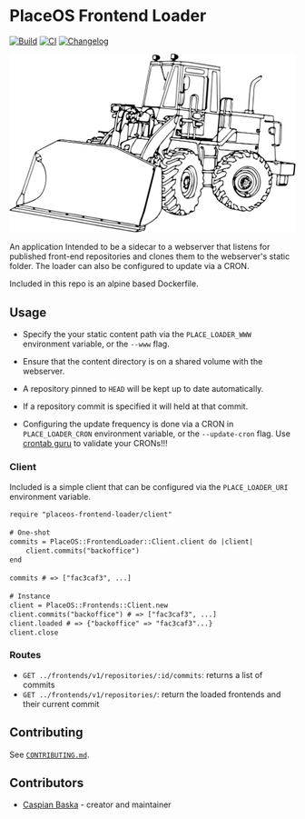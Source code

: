 # PlaceOS Frontend Loader

[![Build](https://github.com/PlaceOS/frontend-loader/actions/workflows/build.yml/badge.svg)](https://github.com/PlaceOS/frontend-loader/actions/workflows/build.yml)
[![CI](https://github.com/PlaceOS/frontend-loader/actions/workflows/ci.yml/badge.svg)](https://github.com/PlaceOS/frontend-loader/actions/workflows/ci.yml)
[![Changelog](https://img.shields.io/badge/Changelog-available-github.svg)](/CHANGELOG.md)

![suprisingly, a frontend loader!](./logo.svg)

An application Intended to be a sidecar to a webserver that listens for published front-end repositories and clones them to the webserver's static folder.
The loader can also be configured to update via a CRON.

Included in this repo is an alpine based Dockerfile.

## Usage

- Specify the your static content path via the `PLACE_LOADER_WWW` environment variable, or the `--www` flag.
- Ensure that the content directory is on a shared volume with the webserver.

- A repository pinned to `HEAD` will be kept up to date automatically.
- If a repository commit is specified it will held at that commit.
- Configuring the update frequency is done via a CRON in `PLACE_LOADER_CRON` environment variable, or the `--update-cron` flag. Use [crontab guru](https://crontab.guru/) to validate your CRONs!!!

### Client

Included is a simple client that can be configured via the `PLACE_LOADER_URI` environment variable.

```crystal
require "placeos-frontend-loader/client"

# One-shot
commits = PlaceOS::FrontendLoader::Client.client do |client|
    client.commits("backoffice")
end

commits # => ["fac3caf3", ...]

# Instance
client = PlaceOS::Frontends::Client.new
client.commits("backoffice") # => ["fac3caf3", ...]
client.loaded # => {"backoffice" => "fac3caf3"...}
client.close
```

### Routes

- `GET ../frontends/v1/repositories/:id/commits`: returns a list of commits
- `GET ../frontends/v1/repositories/`: return the loaded frontends and their current commit

## Contributing

See [`CONTRIBUTING.md`](./CONTRIBUTING.md).

## Contributors

- [Caspian Baska](https://github.com/caspiano) - creator and maintainer
